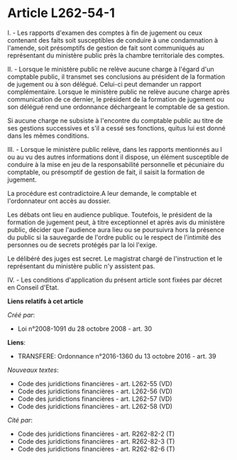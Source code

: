 # Article L262-54-1

I. - Les rapports d'examen des comptes à fin de jugement ou ceux contenant des faits soit susceptibles de conduire à une
condamnation à l'amende, soit présomptifs de gestion de fait sont communiqués au représentant du ministère public près la
chambre territoriale des comptes. 

II. - Lorsque le ministère public ne relève aucune charge à l'égard d'un comptable public, il transmet ses conclusions au
président de la formation de jugement ou à son délégué. Celui-ci peut demander un rapport complémentaire. Lorsque le
ministère public ne relève aucune charge après communication de ce dernier, le président de la formation de jugement ou son
délégué rend une ordonnance déchargeant le comptable de sa gestion. 

Si aucune charge ne subsiste à l'encontre du comptable public au titre de ses gestions successives et s'il a cessé ses
fonctions, quitus lui est donné dans les mêmes conditions. 

III. - Lorsque le ministère public relève, dans les rapports mentionnés au I ou au vu des autres informations dont il
dispose, un élément susceptible de conduire à la mise en jeu de la responsabilité personnelle et pécuniaire du comptable, ou
présomptif de gestion de fait, il saisit la formation de jugement. 

La procédure est contradictoire.A leur demande, le comptable et l'ordonnateur ont accès au dossier. 

Les débats ont lieu en audience publique. Toutefois, le président de la formation de jugement peut, à titre exceptionnel et
après avis du ministère public, décider que l'audience aura lieu ou se poursuivra hors la présence du public si la sauvegarde
de l'ordre public ou le respect de l'intimité des personnes ou de secrets protégés par la loi l'exige. 

Le délibéré des juges est secret. Le magistrat chargé de l'instruction et le représentant du ministère public n'y assistent
pas. 

IV. - Les conditions d'application du présent article sont fixées par décret en Conseil d'Etat.

**Liens relatifs à cet article**

_Créé par_:

  - Loi n°2008-1091 du 28 octobre 2008 - art. 30

**Liens**:

  - TRANSFERE: Ordonnance n°2016-1360 du 13 octobre 2016 - art. 39

_Nouveaux textes_:

  - Code des juridictions financières - art. L262-55 (VD)
  - Code des juridictions financières - art. L262-56 (VD)
  - Code des juridictions financières - art. L262-57 (VD)
  - Code des juridictions financières - art. L262-58 (VD)

_Cité par_:

  - Code des juridictions financières - art. R262-82-2 (T)
  - Code des juridictions financières - art. R262-82-3 (T)
  - Code des juridictions financières - art. R262-82-6 (T)
